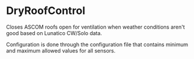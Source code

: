 # DryRoofControl
Closes ASCOM roofs open for ventilation when weather conditions aren't good based on Lunatico CW/Solo data.

Configuration is done through the configuration file that contains minimum and maximum allowed values for all sensors.